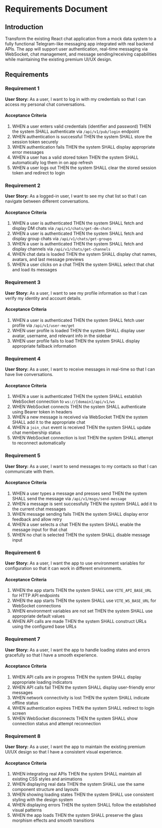 # Requirements Document

## Introduction

Transform the existing React chat application from a mock data system to a fully functional Telegram-like messaging app integrated with real backend APIs. The app will support user authentication, real-time messaging via WebSocket, chat management, and message sending/receiving capabilities while maintaining the existing premium UI/UX design.

## Requirements

### Requirement 1

**User Story:** As a user, I want to log in with my credentials so that I can access my personal chat conversations.

#### Acceptance Criteria

1. WHEN a user enters valid credentials (identifier and password) THEN the system SHALL authenticate via `/api/v1/pub/login` endpoint
2. WHEN authentication is successful THEN the system SHALL store the session token securely
3. WHEN authentication fails THEN the system SHALL display appropriate error messages
4. WHEN a user has a valid stored token THEN the system SHALL automatically log them in on app refresh
5. WHEN a user logs out THEN the system SHALL clear the stored session token and redirect to login

### Requirement 2

**User Story:** As a logged-in user, I want to see my chat list so that I can navigate between different conversations.

#### Acceptance Criteria

1. WHEN a user is authenticated THEN the system SHALL fetch and display DM chats via `/api/v1/chats/get-dm-chats`
2. WHEN a user is authenticated THEN the system SHALL fetch and display group chats via `/api/v1/chats/get-groups`
3. WHEN a user is authenticated THEN the system SHALL fetch and display channels via `/api/v1/chats/get-channels`
4. WHEN chat data is loaded THEN the system SHALL display chat names, avatars, and last message previews
5. WHEN a user clicks on a chat THEN the system SHALL select that chat and load its messages

### Requirement 3

**User Story:** As a user, I want to see my profile information so that I can verify my identity and account details.

#### Acceptance Criteria

1. WHEN a user is authenticated THEN the system SHALL fetch user profile via `/api/v1/user-me/get`
2. WHEN user profile is loaded THEN the system SHALL display user avatar, username, and relevant info in the sidebar
3. WHEN user profile fails to load THEN the system SHALL display appropriate fallback information

### Requirement 4

**User Story:** As a user, I want to receive messages in real-time so that I can have live conversations.

#### Acceptance Criteria

1. WHEN a user is authenticated THEN the system SHALL establish WebSocket connection to `ws://[domain]/api/v1/ws`
2. WHEN WebSocket connects THEN the system SHALL authenticate using Bearer token in headers
3. WHEN a new message is received via WebSocket THEN the system SHALL add it to the appropriate chat
4. WHEN a `join_chat` event is received THEN the system SHALL update chat membership status
5. WHEN WebSocket connection is lost THEN the system SHALL attempt to reconnect automatically

### Requirement 5

**User Story:** As a user, I want to send messages to my contacts so that I can communicate with them.

#### Acceptance Criteria

1. WHEN a user types a message and presses send THEN the system SHALL send the message via `/api/v1/msgs/send-message`
2. WHEN a message is sent successfully THEN the system SHALL add it to the current chat messages
3. WHEN message sending fails THEN the system SHALL display error feedback and allow retry
4. WHEN a user selects a chat THEN the system SHALL enable the message input for that chat
5. WHEN no chat is selected THEN the system SHALL disable message input

### Requirement 6

**User Story:** As a user, I want the app to use environment variables for configuration so that it can work in different environments.

#### Acceptance Criteria

1. WHEN the app starts THEN the system SHALL use `VITE_API_BASE_URL` for HTTP API endpoints
2. WHEN the app starts THEN the system SHALL use `VITE_WS_BASE_URL` for WebSocket connections
3. WHEN environment variables are not set THEN the system SHALL use appropriate default values
4. WHEN API calls are made THEN the system SHALL construct URLs using the configured base URLs

### Requirement 7

**User Story:** As a user, I want the app to handle loading states and errors gracefully so that I have a smooth experience.

#### Acceptance Criteria

1. WHEN API calls are in progress THEN the system SHALL display appropriate loading indicators
2. WHEN API calls fail THEN the system SHALL display user-friendly error messages
3. WHEN network connectivity is lost THEN the system SHALL indicate offline status
4. WHEN authentication expires THEN the system SHALL redirect to login screen
5. WHEN WebSocket disconnects THEN the system SHALL show connection status and attempt reconnection

### Requirement 8

**User Story:** As a user, I want the app to maintain the existing premium UI/UX design so that I have a consistent visual experience.

#### Acceptance Criteria

1. WHEN integrating real APIs THEN the system SHALL maintain all existing CSS styles and animations
2. WHEN displaying real data THEN the system SHALL use the same component structure and layouts
3. WHEN showing loading states THEN the system SHALL use consistent styling with the design system
4. WHEN displaying errors THEN the system SHALL follow the established visual patterns
5. WHEN the app loads THEN the system SHALL preserve the glass morphism effects and smooth transitions